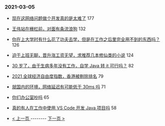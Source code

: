 ### 2021-03-05 
- [现在这网络问题做个开发真的是太难了](https://www.v2ex.com/t/758736) 177
- [王伟站在栅栏前，对面有条流浪狗](https://www.v2ex.com/t/758647) 132
- [你在上大学时有什么花了功夫去学，但是在工作之后里完全用不到的东西吗？](https://www.v2ex.com/t/758753) 126
- [迫于上班无聊，晋升涨工资无望，求推荐几本修仙类的小说](https://www.v2ex.com/t/758679) 124
- [30 岁了，由于生病多年没有工作，自学 Java 转 it 可行吗？](https://www.v2ex.com/t/758749) 82
- [2021 全球经济自由度指数，香港被剔除排名](https://www.v2ex.com/t/758815) 79
- [就国内的环境，网络延迟有可能低于 30ms 吗](https://www.v2ex.com/t/758672) 71
- [你们办公室吵吗](https://www.v2ex.com/t/758643) 65
- [真的有人在工作中使用 VS Code 开发 Java 项目吗](https://www.v2ex.com/t/758653) 58 

- [ < 上一页 ](https://github.com/able8/v2ex-hot-record/blob/master/2021-03-04.md) -------- [ 下一页 > ](https://github.com/able8/v2ex-hot-record/blob/master/2021-03-06.md)